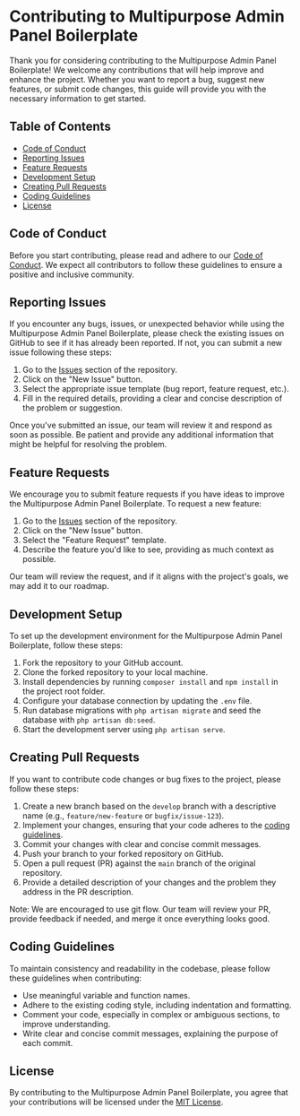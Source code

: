 # Contributing to Multipurpose Admin Panel Boilerplate

Thank you for considering contributing to the Multipurpose Admin Panel Boilerplate! We welcome any contributions that will help improve and enhance the project. Whether you want to report a bug, suggest new features, or submit code changes, this guide will provide you with the necessary information to get started.

## Table of Contents

- [Code of Conduct](#code-of-conduct)
- [Reporting Issues](#reporting-issues)
- [Feature Requests](#feature-requests)
- [Development Setup](#development-setup)
- [Creating Pull Requests](#creating-pull-requests)
- [Coding Guidelines](#coding-guidelines)
- [License](#license)

## Code of Conduct

Before you start contributing, please read and adhere to our [Code of Conduct](CODE_OF_CONDUCT.md). We expect all contributors to follow these guidelines to ensure a positive and inclusive community.

## Reporting Issues

If you encounter any bugs, issues, or unexpected behavior while using the Multipurpose Admin Panel Boilerplate, please check the existing issues on GitHub to see if it has already been reported. If not, you can submit a new issue following these steps:

1. Go to the [Issues](https://github.com/anisaronno/multipurpose-admin-panel-boilerplate/issues) section of the repository.
2. Click on the "New Issue" button.
3. Select the appropriate issue template (bug report, feature request, etc.).
4. Fill in the required details, providing a clear and concise description of the problem or suggestion.

Once you've submitted an issue, our team will review it and respond as soon as possible. Be patient and provide any additional information that might be helpful for resolving the problem.

## Feature Requests

We encourage you to submit feature requests if you have ideas to improve the Multipurpose Admin Panel Boilerplate. To request a new feature:

1. Go to the [Issues](https://github.com/anisaronno/multipurpose-admin-panel-boilerplate/issues) section of the repository.
2. Click on the "New Issue" button.
3. Select the "Feature Request" template.
4. Describe the feature you'd like to see, providing as much context as possible.

Our team will review the request, and if it aligns with the project's goals, we may add it to our roadmap.

## Development Setup

To set up the development environment for the Multipurpose Admin Panel Boilerplate, follow these steps:

1. Fork the repository to your GitHub account.
2. Clone the forked repository to your local machine.
3. Install dependencies by running `composer install` and `npm install` in the project root folder.
4. Configure your database connection by updating the `.env` file.
5. Run database migrations with `php artisan migrate` and seed the database with `php artisan db:seed`.
6. Start the development server using `php artisan serve`.

## Creating Pull Requests

If you want to contribute code changes or bug fixes to the project, please follow these steps:

1. Create a new branch based on the `develop` branch with a descriptive name (e.g., `feature/new-feature` or `bugfix/issue-123`).
2. Implement your changes, ensuring that your code adheres to the [coding guidelines](#coding-guidelines).
3. Commit your changes with clear and concise commit messages.
4. Push your branch to your forked repository on GitHub.
5. Open a pull request (PR) against the `main` branch of the original repository.
6. Provide a detailed description of your changes and the problem they address in the PR description.

Note: We are encouraged to use git flow.
Our team will review your PR, provide feedback if needed, and merge it once everything looks good.

## Coding Guidelines

To maintain consistency and readability in the codebase, please follow these guidelines when contributing:

- Use meaningful variable and function names.
- Adhere to the existing coding style, including indentation and formatting.
- Comment your code, especially in complex or ambiguous sections, to improve understanding.
- Write clear and concise commit messages, explaining the purpose of each commit.

## License

By contributing to the Multipurpose Admin Panel Boilerplate, you agree that your contributions will be licensed under the [MIT License](LICENSE).
